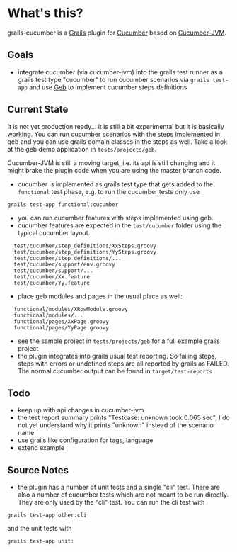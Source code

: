 # What's this? #
grails-cucumber is a [Grails](http://grails.org) plugin for [Cucumber](http://cukes.info)
based on [Cucumber-JVM](https://github.com/cucumber/cucumber-jvm).

## Goals ##
* integrate cucumber (via cucumber-jvm) into the grails test runner as a grails test type
  "cucumber" to run cucumber scenarios via `grails test-app` and use [Geb](http://www.gebish.org/)
  to implement cucumber steps definitions

## Current State ##
It is not yet production ready... it is still a bit experimental but it is basically working. You
can run cucumber scenarios with the steps implemented in geb and you can use grails domain classes
in the steps as well. Take a look at the geb demo application in `tests/projects/geb`.

Cucumber-JVM is still a moving target, i.e. its api is still changing and it might brake the plugin
code when you are using the master branch code.

* cucumber is implemented as grails test type that gets added to the `functional` test phase, e.g.
to run the cucumber tests only use

```
grails test-app functional:cucumber
```

* you can run cucumber features with steps implemented using geb.
* cucumber features are expected in the `test/cucumber` folder using the typical cucumber
layout.

```
  test/cucumber/step_definitions/XxSteps.groovy
  test/cucumber/step_definitions/YySteps.groovy
  test/cucumber/step_definitions/...
  test/cucumber/support/env.groovy
  test/cucumber/support/...
  test/cucumber/Xx.feature
  test/cucumber/Yy.feature
```
* place geb modules and pages in the usual place as well:

```
  functional/modules/XRowModule.groovy
  functional/modules/...
  functional/pages/XxPage.groovy
  functional/pages/YyPage.groovy
```
* see the sample project in `tests/projects/geb` for a full example grails project
* the plugin integrates into grails usual test reporting. So failing steps, steps with errors or
undefined steps are all reported by grails as FAILED. The normal cucumber output can be found in
`target/test-reports`



## Todo ##

* keep up with api changes in cucumber-jvm
* the test report summary prints "Testcase: unknown took 0.065 sec", I do not yet understand why
  it prints "unknown" instead of the scenario name
* use grails like configuration for tags, language
* extend example

## Source Notes ##

* the plugin has a number of unit tests and a single "cli" test. There are also a number
of cucumber tests which are not meant to be run directly. They are only used by the "cli"
test. You can run the cli test with

```
grails test-app other:cli
```

and the unit tests with

```
grails test-app unit:
```
